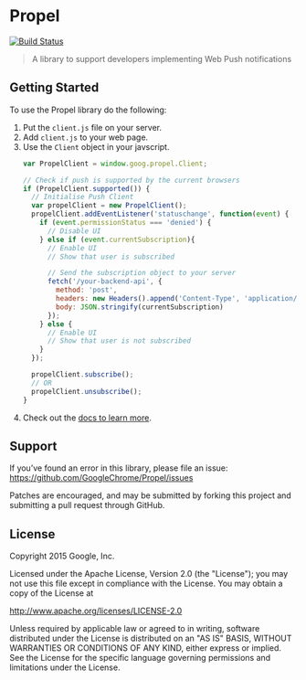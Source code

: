 # Propel

[![Build Status](https://travis-ci.org/GoogleChrome/Propel.svg?branch=master)](https://travis-ci.org/GoogleChrome/Propel)

> A library to support developers implementing Web Push notifications

## Getting Started

To use the Propel library do the following:

1. Put the `client.js` file on your server.
2. Add `client.js` to your web page.
3. Use the `Client` object in your javscript.
    ```javascript
    var PropelClient = window.goog.propel.Client;

    // Check if push is supported by the current browsers
    if (PropelClient.supported()) {
      // Initialise Push Client
      var propelClient = new PropelClient();
      propelClient.addEventListener('statuschange', function(event) {
        if (event.permissionStatus === 'denied') {
          // Disable UI
        } else if (event.currentSubscription){
          // Enable UI
          // Show that user is subscribed

          // Send the subscription object to your server
          fetch('/your-backend-api', {
            method: 'post',
            headers: new Headers().append('Content-Type', 'application/json'),
            body: JSON.stringify(currentSubscription)
          });
        } else {
          // Enable UI
          // Show that user is not subscribed
        }
      });

      propelClient.subscribe();
      // OR
      propelClient.unsubscribe();
    }
    ```
4. Check out the [docs to learn more](http://googlechrome.github.io/Propel/).

## Support

If you’ve found an error in this library, please file an issue: https://github.com/GoogleChrome/Propel/issues

Patches are encouraged, and may be submitted by forking this project and submitting a pull request through GitHub.

## License

Copyright 2015 Google, Inc.

Licensed under the Apache License, Version 2.0 (the "License"); you may not use this file except in compliance with the License. You may obtain a copy of the License at

http://www.apache.org/licenses/LICENSE-2.0

Unless required by applicable law or agreed to in writing, software distributed under the License is distributed on an "AS IS" BASIS, WITHOUT WARRANTIES OR CONDITIONS OF ANY KIND, either express or implied. See the License for the specific language governing permissions and limitations under the License.

